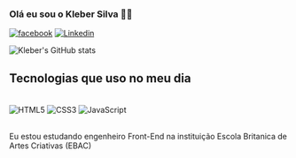 ### Olá eu sou o Kleber Silva 🐱‍🐉

[![facebook](https://img.shields.io/badge/Facebook-1877F2?style=for-the-badge&logo=facebook&logoColor=white)](https://www.facebook.com/nicks.skcin.3)
[![Linkedin](https://img.shields.io/badge/LinkedIn-0077B5?style=for-the-badge&logo=linkedin&logoColor=white)](https://www.linkedin.com/in/kleberton-daniel-faneco-da-silva-362630219/)

![Kleber's GitHub stats](https://github-readme-stats.vercel.app/api?username=KleberSilva&show_icons=true&theme=tokyonight)

## Tecnologias que uso no meu dia

<div style="display: inline_block"> <br/>
  <img align="center" alt="HTML5" src="https://img.shields.io/badge/HTML5-E34F26?style=for-the-badge&logo=html5&logoColor=white" />
  <img align="center" alt="CSS3" src="https://img.shields.io/badge/CSS3-1572B6?style=for-the-badge&logo=css3&logoColor=white" />
  <img align="center" alt="JavaScript" src="https://img.shields.io/badge/JavaScript-F7DF1E?style=for-the-badge&logo=javascript&logoColor=black" />
</div> <br/>

Eu estou estudando engenheiro Front-End na instituição Escola Britanica de Artes Criativas (EBAC)
